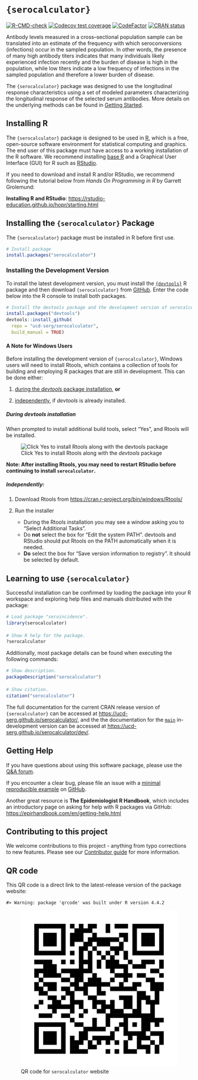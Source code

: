 `{serocalculator}`
================

<!-- README.md is generated from README.Rmd. Please edit that file -->
<!-- badges: start -->

[![R-CMD-check](https://github.com/UCD-SERG/serocalculator/actions/workflows/R-CMD-check.yaml/badge.svg)](https://github.com/UCD-SERG/serocalculator/actions/workflows/R-CMD-check.yaml)
[![Codecov test
coverage](https://codecov.io/gh/UCD-SERG/serocalculator/graph/badge.svg)](https://app.codecov.io/gh/UCD-SERG/serocalculator)
[![CodeFactor](https://www.codefactor.io/repository/github/ucd-serg/serocalculator/badge)](https://www.codefactor.io/repository/github/ucd-serg/serocalculator)
[![CRAN
status](https://www.r-pkg.org/badges/version/serocalculator)](https://CRAN.R-project.org/package=serocalculator)
<!-- badges: end -->

Antibody levels measured in a cross–sectional population sample can be
translated into an estimate of the frequency with which seroconversions
(infections) occur in the sampled population. In other words, the
presence of many high antibody titers indicates that many individuals
likely experienced infection recently and the burden of disease is high
in the population, while low titers indicate a low frequency of
infections in the sampled population and therefore a lower burden of
disease.

The `{serocalculator}` package was designed to use the longitudinal
response characteristics using a set of modeled parameters
characterizing the longitudinal response of the selected serum
antibodies. More details on the underlying methods can be found in
[Getting
Started](https://ucd-serg.github.io/serocalculator/articles/serocalculator.html).

## Installing R

The `{serocalculator}` package is designed to be used in
[R](https://www.r-project.org/), which is a free, open-source software
environment for statistical computing and graphics. The end user of this
package must have access to a working installation of the R software. We
recommend installing [base R](https://cran.r-project.org/) and a
Graphical User Interface (GUI) for R such as
[RStudio](https://posit.co/products/open-source/rstudio/).

If you need to download and install R and/or RStudio, we recommend
following the tutorial below from *Hands On Programming in R* by Garrett
Grolemund:

**Installing R and RStudio**:
<https://rstudio-education.github.io/hopr/starting.html>

## Installing the `{serocalculator}` Package

The `{serocalculator}` package must be installed in R before first use.

``` r
# Install package
install.packages("serocalculator")
```

### Installing the Development Version

To install the latest development version, you must install the
[`{devtools}`](https://devtools.r-lib.org/) R package and then download
`{serocalculator}` from [GitHub](https://github.com/). Enter the code
below into the R console to install both packages.

``` r
# Install the devtools package and the development version of serocalculator
install.packages("devtools")
devtools::install_github(
  repo = "ucd-serg/serocalculator", 
  build_manual = TRUE)
```

#### A Note for Windows Users

Before installing the development version of `{serocalculator}`, Windows
users will need to install Rtools, which contains a collection of tools
for building and employing R packages that are still in development.
This can be done either:

1)  [during the *devtools* package
    installation](#during-devtools-installation), **or**

2)  [independently](#independently), if *devtools* is already installed.

##### During devtools installation

When prompted to install additional build tools, select “Yes”, and
Rtools will be installed.

<figure>
<img src="man/figures/Rtools1.png"
alt="Click Yes to install Rtools along with the devtools package" />
<figcaption aria-hidden="true">Click Yes to install Rtools along with
the <em>devtools</em> package</figcaption>
</figure>

**Note: After installing Rtools, you may need to restart RStudio before
continuing to install `serocalculator`.**

##### Independently:

1.  Download Rtools from
    <https://cran.r-project.org/bin/windows/Rtools/>

2.  Run the installer

    - During the Rtools installation you may see a window asking you to
      “Select Additional Tasks”.
    - Do **not** select the box for “Edit the system PATH”. devtools and
      RStudio should put Rtools on the PATH automatically when it is
      needed.
    - **Do** select the box for “Save version information to registry”.
      It should be selected by default.

## Learning to use `{serocalculator}`

Successful installation can be confirmed by loading the package into
your R workspace and exploring help files and manuals distributed with
the package:

``` r
# Load package "seroincidence".
library(serocalculator)

# Show R help for the package.
?serocalculator
```

Additionally, most package details can be found when executing the
following commands:

``` r
# Show description.
packageDescription("serocalculator")

# Show citation.
citation("serocalculator")
```

The full documentation for the current CRAN release version of
`{serocalculator}` can be accessed at
<https://ucd-serg.github.io/serocalculator/>, and the the documentation
for the [`main`](https://github.com/UCD-SERG/serocalculator/tree/main)
in-development version can be accessed at
<https://ucd-serg.github.io/serocalculator/dev/>.

## Getting Help

If you have questions about using this software package, please use the
[Q&A
forum](https://github.com/UCD-SERG/serocalculator/discussions/categories/q-a).

If you encounter a clear bug, please file an issue with a [minimal
reproducible example](https://reprex.tidyverse.org/) on
[GitHub](https://github.com/UCD-SERG/serocalculator/issues).

Another great resource is **The Epidemiologist R Handbook**, which
includes an introductory page on asking for help with R packages via
GitHub: <https://epirhandbook.com/en/getting-help.html>

## Contributing to this project

We welcome contributions to this project - anything from typo
corrections to new features. Please see our [Contributor
guide](https://ucd-serg.github.io/serocalculator/CONTRIBUTING.html#fixing-typos)
for more information.

## QR code

This QR code is a direct link to the latest-release version of the
package website:

    #> Warning: package 'qrcode' was built under R version 4.4.2

<figure id="fig-website-QR">
<img src="man/figures/qr.svg"
alt="QR code for serocalculator website" />
<figcaption aria-hidden="true">QR code for <code>serocalculator</code>
website</figcaption>
</figure>
